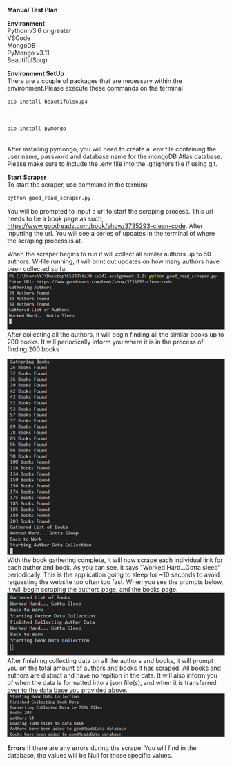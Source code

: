 **Manual Test Plan**

**Environment**<br/>
Python v3.6 or greater<br/>
VSCode<br/>
MongoDB<br/>
PyMongo v3.11<br/>
BeautifulSoup<br/>

**Environment SetUp**<br/>
There are a couple of packages that are necessary within the environment.Please execute these commands on the terminal<br/>

```python
pip install beautifulsoup4
```

<br/>

```python
pip install pymongo
```

<br/>
After installing pymongo, you will need to create a .env file containing the user name, password and database name for the mongoDB Atlas database. Please make sure to include the .env file into the .gitignore file if using git.

<br/>

**Start Scraper**<br/>
To start the scraper, use command in the terminal

```python
python good_read_scraper.py
```

You will be prompted to input a url to start the scraping process.
This url needs to be a book page as such, https://www.goodreads.com/book/show/3735293-clean-code.
After inputting the url. You will see a series of updates in the terminal of where the scraping process is at.<br/>

When the scraper begins to run it will collect all similar authors up to 50 authors. WHile running, it will print out updates on how many authors have been collected so far.
<img src="gatheredAuthors.png" /><br/>
After collecting all the authors, it will begin finding all the similar books up to 200 books. It will periodically inform you where it is in the process of finding 200 books

<img src="gatheredBooks.png" /><br/>
With the book gathering complete, it will now scrape each individual link for each author and book. As you can see, it says "Worked Hard...Gotta sleep" periodically. This is the application going to sleep for ~10 seconds to avoid requesting the website too often too fast.
When you see the prompts below, it will begin scraping the authors page, and the books page.
<br/>
<img src="startingAuthorDataCollection.png"/><br/>
After finishing collecting data on all the authors and books, it will prompt you on the total amount of authors and books it has scraped.
All books and authors are distinct and have no repition in the data.
It will also inform you of when the data is formatted into a json file(s), and when it is transferred over to the data base you provided above.
<br/>
<img src="completed.png" />

**Errors**
If there are any errors during the scrape. You will find in the database, the values will be Null for those specific values.
